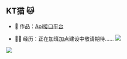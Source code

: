 ## KT猫 🐱


- 🏡 作品：<a href="https://github.com/liyupi/code-nav" target="_blank">Api接口平台</a> 

- 👨‍💻 经历：正在加班加点建设中敬请期待......
![](https://img.shields.io/badge/<WORD_ON_LEFT>-<WORD_ON_RIGHT>-informational?style=flat&logo=<LOGO_NAME>&logoColor=white&color=2bbc8a)
                                                                            
![](https://img.shields.io/badge/<WORD_ON_LEFT>-nging-informational?style=plastic&logo=Nginx)
